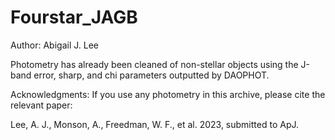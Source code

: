 # Fourstar_JAGB

Author: Abigail J. Lee

Photometry has already been cleaned of non-stellar objects using the J-band error, sharp, and chi parameters outputted by DAOPHOT. 


Acknowledgments: If you use any photometry in this archive, please cite the relevant paper: 

Lee, A. J., Monson, A., Freedman, W. F., et al. 2023, submitted to ApJ. 

